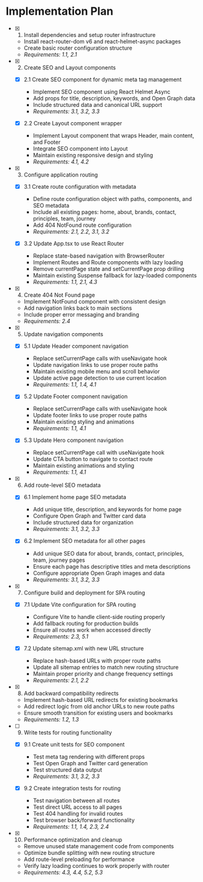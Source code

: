 # Implementation Plan

- [x] 1. Install dependencies and setup router infrastructure
  - Install react-router-dom v6 and react-helmet-async packages
  - Create basic router configuration structure
  - _Requirements: 1.1, 2.1_

- [x] 2. Create SEO and Layout components
  - [x] 2.1 Create SEO component for dynamic meta tag management
    - Implement SEO component using React Helmet Async
    - Add props for title, description, keywords, and Open Graph data
    - Include structured data and canonical URL support
    - _Requirements: 3.1, 3.2, 3.3_

  - [x] 2.2 Create Layout component wrapper
    - Implement Layout component that wraps Header, main content, and Footer
    - Integrate SEO component into Layout
    - Maintain existing responsive design and styling
    - _Requirements: 4.1, 4.2_

- [x] 3. Configure application routing
  - [x] 3.1 Create route configuration with metadata
    - Define route configuration object with paths, components, and SEO metadata
    - Include all existing pages: home, about, brands, contact, principles, team, journey
    - Add 404 NotFound route configuration
    - _Requirements: 2.1, 2.2, 3.1, 3.2_

  - [x] 3.2 Update App.tsx to use React Router
    - Replace state-based navigation with BrowserRouter
    - Implement Routes and Route components with lazy loading
    - Remove currentPage state and setCurrentPage prop drilling
    - Maintain existing Suspense fallback for lazy-loaded components
    - _Requirements: 1.1, 2.1, 4.3_

- [x] 4. Create 404 Not Found page
  - Implement NotFound component with consistent design
  - Add navigation links back to main sections
  - Include proper error messaging and branding
  - _Requirements: 2.4_

- [x] 5. Update navigation components
  - [x] 5.1 Update Header component navigation
    - Replace setCurrentPage calls with useNavigate hook
    - Update navigation links to use proper route paths
    - Maintain existing mobile menu and scroll behavior
    - Update active page detection to use current location
    - _Requirements: 1.1, 1.4, 4.1_

  - [x] 5.2 Update Footer component navigation
    - Replace setCurrentPage calls with useNavigate hook
    - Update footer links to use proper route paths
    - Maintain existing styling and animations
    - _Requirements: 1.1, 4.1_

  - [x] 5.3 Update Hero component navigation
    - Replace setCurrentPage call with useNavigate hook
    - Update CTA button to navigate to contact route
    - Maintain existing animations and styling
    - _Requirements: 1.1, 4.1_

- [x] 6. Add route-level SEO metadata
  - [x] 6.1 Implement home page SEO metadata
    - Add unique title, description, and keywords for home page
    - Configure Open Graph and Twitter card data
    - Include structured data for organization
    - _Requirements: 3.1, 3.2, 3.3_

  - [x] 6.2 Implement SEO metadata for all other pages
    - Add unique SEO data for about, brands, contact, principles, team, journey pages
    - Ensure each page has descriptive titles and meta descriptions
    - Configure appropriate Open Graph images and data
    - _Requirements: 3.1, 3.2, 3.3_

- [x] 7. Configure build and deployment for SPA routing
  - [x] 7.1 Update Vite configuration for SPA routing
    - Configure Vite to handle client-side routing properly
    - Add fallback routing for production builds
    - Ensure all routes work when accessed directly
    - _Requirements: 2.3, 5.1_

  - [x] 7.2 Update sitemap.xml with new URL structure
    - Replace hash-based URLs with proper route paths
    - Update all sitemap entries to match new routing structure
    - Maintain proper priority and change frequency settings
    - _Requirements: 2.1, 2.2_

- [x] 8. Add backward compatibility redirects
  - Implement hash-based URL redirects for existing bookmarks
  - Add redirect logic from old anchor URLs to new route paths
  - Ensure smooth transition for existing users and bookmarks
  - _Requirements: 1.2, 1.3_

- [ ] 9. Write tests for routing functionality
  - [x] 9.1 Create unit tests for SEO component
    - Test meta tag rendering with different props
    - Test Open Graph and Twitter card generation
    - Test structured data output
    - _Requirements: 3.1, 3.2, 3.3_

  - [x] 9.2 Create integration tests for routing
    - Test navigation between all routes
    - Test direct URL access to all pages
    - Test 404 handling for invalid routes
    - Test browser back/forward functionality
    - _Requirements: 1.1, 1.4, 2.3, 2.4_

- [x] 10. Performance optimization and cleanup
  - Remove unused state management code from components
  - Optimize bundle splitting with new routing structure
  - Add route-level preloading for performance
  - Verify lazy loading continues to work properly with router
  - _Requirements: 4.3, 4.4, 5.2, 5.3_